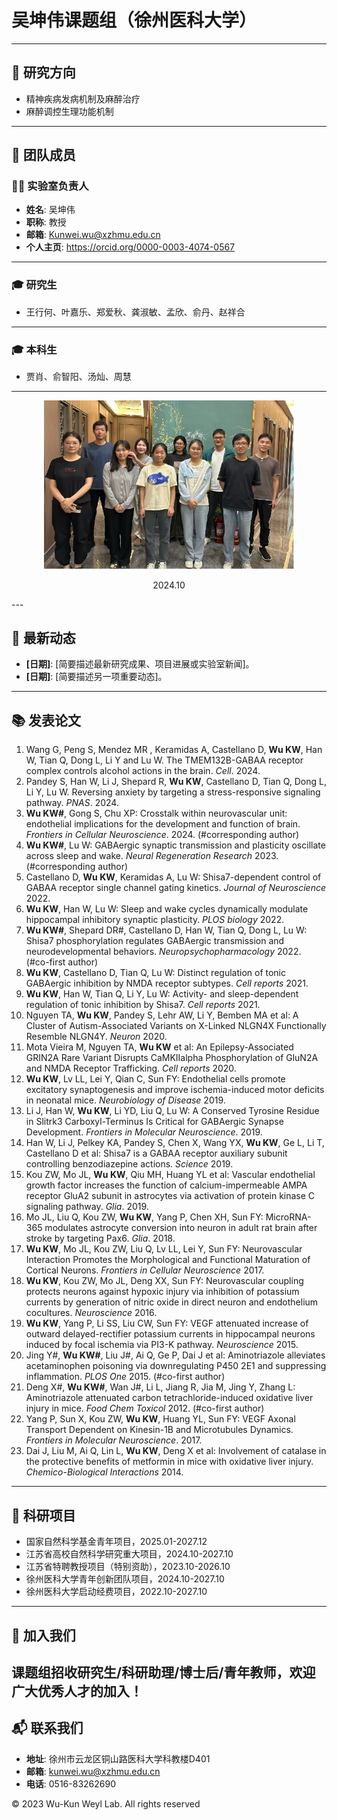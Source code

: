 # 吴坤伟课题组（徐州医科大学）

---

## 🧪 研究方向

- 精神疾病发病机制及麻醉治疗  
- 麻醉调控生理功能机制  

---

## 👥 团队成员

### 🧑‍🔬 实验室负责人
- **姓名**: 吴坤伟
- **职称**: 教授 
- **邮箱**: Kunwei.wu@xzhmu.edu.cn
- **个人主页**: https://orcid.org/0000-0003-4074-0567  

---

### 🎓 研究生
- 王行何、叶嘉乐、郑爱秋、龚淑敏、孟欣、俞丹、赵祥合  

---

### 🎓 本科生
- 贾肖、俞智阳、汤灿、周慧  

  
---
  <div style="text-align: center;">
    <img src="2024.png" width="400">
    <p>2024.10</p>
  </div>
</div>
---

## 📢 最新动态

- **[日期]**: [简要描述最新研究成果、项目进展或实验室新闻]。  
- **[日期]**: [简要描述另一项重要动态]。
  
---

## 📚 发表论文

1.	Wang G, Peng S, Mendez MR , Keramidas A, Castellano D, **Wu KW**, Han W, Tian Q, Dong L, Li Y and Lu W. The TMEM132B-GABAA receptor complex controls alcohol actions in the brain. *Cell*. 2024.
2.	Pandey S, Han W, Li J, Shepard R, **Wu KW**, Castellano D, Tian Q, Dong L, Li Y, Lu W. Reversing anxiety by targeting a stress-responsive signaling pathway. *PNAS*. 2024.
3.	**Wu KW#**, Gong S, Chu XP: Crosstalk within neurovascular unit: endothelial implications for the development and function of brain. *Frontiers in Cellular Neuroscience*. 2024. (#corresponding author)
4.	**Wu KW#**, Lu W: GABAergic synaptic transmission and plasticity oscillate across sleep and wake. *Neural Regeneration Research* 2023. (#corresponding author)
5.	Castellano D, **Wu KW**, Keramidas A, Lu W: Shisa7-dependent control of GABAA receptor single channel gating kinetics. *Journal of Neuroscience* 2022. 
6.	**Wu KW**, Han W, Lu W: Sleep and wake cycles dynamically modulate hippocampal inhibitory synaptic plasticity. *PLOS biology* 2022. 
7.	**Wu KW#**, Shepard DR#, Castellano D, Han W, Tian Q, Dong L, Lu W: Shisa7 phosphorylation regulates GABAergic transmission and neurodevelopmental behaviors. *Neuropsychopharmacology* 2022. (#co-first author)
8.	**Wu KW**, Castellano D, Tian Q, Lu W: Distinct regulation of tonic GABAergic inhibition by NMDA receptor subtypes. *Cell reports* 2021. 
9.	**Wu KW**, Han W, Tian Q, Li Y, Lu W: Activity- and sleep-dependent regulation of tonic inhibition by Shisa7. *Cell reports* 2021.
10.	Nguyen TA, **Wu KW**, Pandey S, Lehr AW, Li Y, Bemben MA et al: A Cluster of Autism-Associated Variants on X-Linked NLGN4X Functionally Resemble NLGN4Y. *Neuron* 2020. 
11.	Mota Vieira M, Nguyen TA, **Wu KW** et al: An Epilepsy-Associated GRIN2A Rare Variant Disrupts CaMKIIalpha Phosphorylation of GluN2A and NMDA Receptor Trafficking. *Cell reports* 2020. 
12.	**Wu KW**, Lv LL, Lei Y, Qian C, Sun FY: Endothelial cells promote excitatory synaptogenesis and improve ischemia-induced motor deficits in neonatal mice. *Neurobiology of Disease* 2019. 
13.	Li J, Han W, **Wu KW**, Li YD, Liu Q, Lu W: A Conserved Tyrosine Residue in Slitrk3 Carboxyl-Terminus Is Critical for GABAergic Synapse Development. *Frontiers in Molecular Neuroscience*. 2019. 
14.	Han W, Li J, Pelkey KA, Pandey S, Chen X, Wang YX, **Wu KW**, Ge L, Li T, Castellano D et al: Shisa7 is a GABAA receptor auxiliary subunit controlling benzodiazepine actions. *Science* 2019.
15.	Kou ZW, Mo JL, **Wu KW**, Qiu MH, Huang YL et al: Vascular endothelial growth factor increases the function of calcium-impermeable AMPA receptor GluA2 subunit in astrocytes via activation of protein kinase C signaling pathway. *Glia*. 2019. 
16.	Mo JL, Liu Q, Kou ZW, **Wu KW**, Yang P, Chen XH, Sun FY: MicroRNA-365 modulates astrocyte conversion into neuron in adult rat brain after stroke by targeting Pax6. *Glia*. 2018. 
17.	**Wu KW**, Mo JL, Kou ZW, Liu Q, Lv LL, Lei Y, Sun FY: Neurovascular Interaction Promotes the Morphological and Functional Maturation of Cortical Neurons. *Frontiers in Cellular Neuroscience* 2017. 
18.	**Wu KW**, Kou ZW, Mo JL, Deng XX, Sun FY: Neurovascular coupling protects neurons against hypoxic injury via inhibition of potassium currents by generation of nitric oxide in direct neuron and endothelium cocultures. *Neuroscience* 2016. 
19.	**Wu KW**, Yang P, Li SS, Liu CW, Sun FY: VEGF attenuated increase of outward delayed-rectifier potassium currents in hippocampal neurons induced by focal ischemia via PI3-K pathway. *Neuroscience* 2015. 
20.	Jing Y#, **Wu KW#**, Liu J#, Ai Q, Ge P, Dai J et al: Aminotriazole alleviates acetaminophen poisoning via downregulating P450 2E1 and suppressing inflammation. *PLOS One* 2015. (#co-first author) 
21.	Deng X#, **Wu KW#**, Wan J#, Li L, Jiang R, Jia M, Jing Y, Zhang L: Aminotriazole attenuated carbon tetrachloride-induced oxidative liver injury in mice. *Food Chem Toxicol* 2012. (#co-first author)
22.	Yang P, Sun X, Kou ZW, **Wu KW**, Huang YL, Sun FY: VEGF Axonal Transport Dependent on Kinesin-1B and Microtubules Dynamics. *Frontiers in Molecular Neuroscience*. 2017. 
23.	Dai J, Liu M, Ai Q, Lin L, **Wu KW**, Deng X et al: Involvement of catalase in the protective benefits of metformin in mice with oxidative liver injury. *Chemico-Biological Interactions* 2014. 


---

## 🤝 科研项目

- 国家自然科学基金青年项目，2025.01-2027.12
- 江苏省高校自然科学研究重大项目，2024.10-2027.10
- 江苏省特聘教授项目（特别资助），2023.10-2026.10
- 徐州医科大学青年创新团队项目，2024.10-2027.10
- 徐州医科大学启动经费项目，2022.10-2027.10 

---

## 🚀 加入我们

课题组招收研究生/科研助理/博士后/青年教师，欢迎广大优秀人才的加入！
---

## 📬 联系我们

- **地址**: 徐州市云龙区铜山路医科大学科教楼D401 
- **邮箱**: kunwei.wu@xzhmu.edu.cn 
- **电话**: 0516-83262690 


© 2023 Wu-Kun Weyl Lab. All rights reserved

